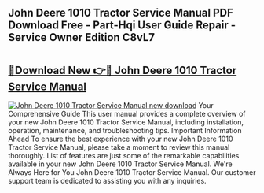 ## John Deere 1010 Tractor Service Manual PDF Download Free - Part-Hqi User Guide Repair - Service Owner Edition C8vL7

# <h2><a href="http://bc94537.oget.top/?id=John+Deere+1010+Tractor+Service+Manual">🔗Download New 👉🔴 John Deere 1010 Tractor Service Manual</a></h2>

[![John Deere 1010 Tractor Service Manual new download](https://i.imgur.com/5g1atiW.png)](http://bc94537.oget.top/?id=John+Deere+1010+Tractor+Service+Manual)
Your Comprehensive Guide This user manual provides a complete overview of your new John Deere 1010 Tractor Service Manual, including installation, operation, maintenance, and troubleshooting tips. Important Information Ahead To ensure the best experience with your new John Deere 1010 Tractor Service Manual, please take a moment to review this manual thoroughly. List of features are just some of the remarkable capabilities available in your new John Deere 1010 Tractor Service Manual. We're Always Here for You John Deere 1010 Tractor Service Manual. Our customer support team is dedicated to assisting you with any inquiries.
